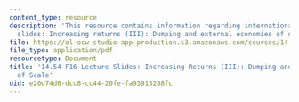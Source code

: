```yaml
---
content_type: resource
description: 'This resource contains information regarding international trade lecture
  slides: Increasing returns (III): Dumping and external economies of scale.'
file: https://ol-ocw-studio-app-production.s3.amazonaws.com/courses/14-54-international-trade-fall-2016/e20d74d6dcc8cc4420fefa93915288fc_MIT14_54F16_Lecture_19.pdf
file_type: application/pdf
resourcetype: Document
title: '14.54 F16 Lecture Slides: Increasing Returns (III): Dumping and External Economies
  of Scale'
uid: e20d74d6-dcc8-cc44-20fe-fa93915288fc
---
```

